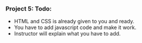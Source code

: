 
### Project 5: Todo:
- HTML and CSS is already given to you and ready.
- You have to add javascript code and make it work.
- Instructor will explain what you have to add.